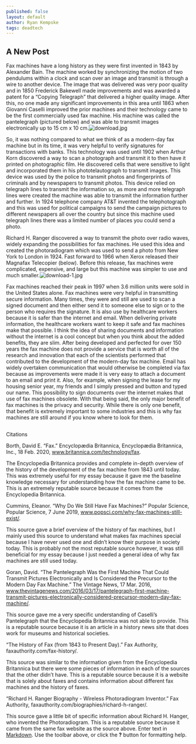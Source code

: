 ```yaml
---
published: false
layout: default
author: Ryan Kempske
tags: deadtech
---
```

## A New Post
Fax machines have a long history as they were first invented in 1843 by Alexander Bain. The machine worked by synchronizing the motion of two pendulums within a clock and scan over an image and transmit is through a wire to another device.  The image that was delivered was very poor quality and in 1850 Frederick Bakewell made improvements and was awarded a patent for a “Copying Telegraph” that delivered a higher quality image. After this, no one made any significant improvements in this area until 1863 when Giovanni Caselli improved the prior machines and their technology came to be the first commercially used fax machine. His machine was called the pantelegraph (pictured below) and was able to transmit images electronically up to 15 cm x 10 cm.![download.jpg]({{site.baseurl}}/assets/images/download.jpg)


So, it was nothing compared to what we think of as a modern-day fax machine but in its time, it was very helpful to verify signatures for transactions with banks. This technology was used until 1902 when Arthur Korn discovered a way to scan a photograph and transmit it to then have it printed on photographic film. He discovered cells that were sensitive to light and incorporated them in his phototelautograph to transmit images. This device was used by the police to transmit photos and fingerprints of criminals and by newspapers to transmit photos. This device relied on telegraph lines to transmit the information so, as more and more telegraph lines were created the machine was able to transmit the information further and further. In 1924 telephone company AT&T invented the telephotograph and this was used for political campaigns to send the campaign pictures to different newspapers all over the country but since this machine used telegraph lines there was a limited number of places you could send a photo. 

Richard H. Ranger discovered a way to transmit the photo over radio waves, widely expanding the possibilities for fax machines. He used this idea and created the photoradiogram which was used to send a photo from New York to London in 1924. Fast forward to 1966 when Xerox released their Magnafax Telecopier (below). Before this release, fax machines were complicated, expensive, and large but this machine was simpler to use and much smaller.![download-1.jpg]({{site.baseurl}}/assets/images/download-1.jpg)

Fax machines reached their peak in 1997 when 3.6 million units were sold in the United States alone. Fax machines were very helpful in transmitting secure information. Many times, they were and still are used to scan a signed document and then either send it to someone else to sign or to the person who requires the signature. It is also use by healthcare workers because it is safer than the internet and email. When delivering private information, the healthcare workers want to keep it safe and fax machines make that possible. I think the idea of sharing documents and information without the internet is a cool concept but when you think about the added benefits, they are slim. After being developed and perfected for over 150 years the fax machine does not provide a service that is worth all of the research and innovation that each of the scientists performed that contributed to the development of the modern-day fax machine. Email has widely overtaken communication that would otherwise be completed via fax because as improvements were made it is very easy to attach a document to an email and print it. Also, for example, when signing the lease for my housing senior year, my friends and I simply pressed and button and typed our name. This possibility to sign documents over the internet makes that use of fax machines obsolete. With that being said, the only major benefit of fax machines is the privacy and security. While there is only one benefit, that benefit is extremely important to some industries and this is why fax machines are still around if you know where to look for them. 

##

Citations

Borth, David E. “Fax.” Encyclopædia Britannica, Encyclopædia Britannica, Inc., 18 Feb. 2020, www.britannica.com/technology/fax.

The Encyclopedia Britannica provides and complete in-depth overview of the history of the development of the fax machine from 1843 until today. This was extremely useful for my essay because it gave me the baseline knowledge necessary for understanding how the fax machine came to be. This is an extremely reputable source because it comes from the Encyclopedia Britannica.

Cummins, Eleanor. “Why Do We Still Have Fax Machines?” Popular Science, Popular Science, 7 June 2019, www.popsci.com/why-fax-machines-still-exist/.

This source gave a brief overview of the history of fax machines, but I mainly used this source to understand what makes fax machines special because I have never used one and didn’t know their purpose in society today. This is probably not the most reputable source however, it was still beneficial for my essay because I just needed a general idea of why fax machines are still used today.

Goran, David. “The Pantelegraph Was the First Machine That Could Transmit Pictures Electronically and Is Considered the Precursor to the Modern Day Fax Machine.” The Vintage News, 17 Mar. 2016, www.thevintagenews.com/2016/03/17/pantelegraph-first-machine-transmit-pictures-electronically-considered-precursor-modern-day-fax-machine/.

This source gave me a very specific understanding of Caselli’s Pantelegraph that the Encyclopedia Britannica was not able to provide. This is a reputable source because it is an article in a history news site that does work for museums and historical societies.

“The History of Fax (from 1843 to Present Day).” Fax Authority, faxauthority.com/fax-history/.

This source was similar to the information given from the Encyclopedia Britannica but there were some pieces of information in each of the sources that the other didn’t have. This is a reputable source because it is a website that is solely about faxes and contains information about different fax machines and the history of faxes.

“Richard H. Ranger Biography - Wireless Photoradiogram Inventor.” Fax Authority, faxauthority.com/biographies/richard-h-ranger/.

This source gave a little bit of specific information about Richard H. Hanger, who invented the Photoradiogram. This is a reputable source because it came from the same fax website as the source above.
Enter text in [Markdown](http://daringfireball.net/projects/markdown/). Use the toolbar above, or click the **?** button for formatting help.
